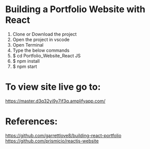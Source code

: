 # Building a Portfolio Website with React

1) Clone or Download the project
2) Open the project in vscode
3) Open Terminal
4) Type the below commands
5) $ cd Portfolio_Website_React JS
6) $ npm install
7) $ npm start

# To view site live go to:
https://master.d3q32yi9y7if3q.amplifyapp.com/

# References:

https://github.com/garrettlove8/building-react-portfolio  
https://github.com/prismicio/reactjs-website
